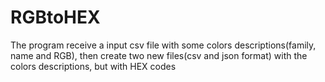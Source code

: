 # RGBtoHEX
The program receive a input csv file with some colors descriptions(family, name and RGB), then create two new files(csv and json format) with the colors descriptions, but with HEX codes

